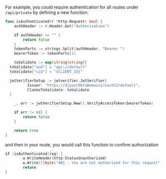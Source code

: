 For example, you could require authentication for all routes under `/api/private` by defining a new function:

```go
func isAuthenticated(r *http.Request) bool {
	authHeader := r.Header.Get("Authorization")

	if authHeader == "" {
		return false
	}
	tokenParts := strings.Split(authHeader, "Bearer ")
	bearerToken := tokenParts[1]

	toValidate := map[string]string{}
  toValidate["aud"] = "api://default"
  toValidate["cid"] = "{CLIENT_ID}"

  jwtVerifierSetup := jwtverifier.JwtVerifier{
          Issuer: "https://${yourOktaDomain}/oauth2/default",
          ClaimsToValidate: toValidate
  }

	_, err := jwtVerifierSetup.New().VerifyAccessToken(bearerToken)

	if err != nil {
		return false
	}

	return true
}
```

and then in your route, you would call this function to confirm authorization

```go
if !isAuthenticated(req) {
		w.WriteHeader(http.StatusUnauthorized)
		w.Write([]byte("401 - You are not authorized for this request"))
		return
}
```
